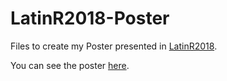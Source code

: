 # LatinR2018-Poster
Files to create my Poster presented in [LatinR2018](http://latin-r.com).

You can see the poster [here](https://github.com/VilmaRomero/LatinR2018-Poster/blob/master/poster_latinr.pdf).
